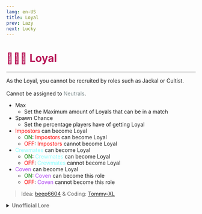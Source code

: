 ```yaml
---
lang: en-US
title: Loyal
prev: Lazy
next: Lucky
---
```


# <font color=#b71556>🧑‍🤝‍🧑 <b>Loyal</b></font> <Badge text="Helpful" type="tip" vertical="middle"/>
---

As the Loyal, you cannot be recruited by roles such as Jackal or Cultist.<br><br>
Cannot be assigned to <font color=#7f8c8d>Neutrals</font>.
* Max
  * Set the Maximum amount of Loyals that can be in a match
* Spawn Chance
  * Set the percentage players have of getting Loyal
* <font color=red>Impostors</font> can become Loyal
  * <font color=green>ON</font>: <font color=red>Impostors</font> can become Loyal
  * <font color=red>OFF</font>: <font color=red>Impostors</font> cannot become Loyal
* <font color=#8cffff>Crewmates</font> can become Loyal
  * <font color=green>ON</font>: <font color=#8cffff>Crewmates</font> can become Loyal
  * <font color=red>OFF</font>: <font color=#8cffff>Crewmates</font> cannot become Loyal
* <font color=#ac42f2>Coven</font> can become Loyal
  * <font color=green>ON</font>: <font color=#ac42f2>Coven</font> can become this role
  * <font color=red>OFF</font>: <font color=#ac42f2>Coven</font> cannot become this role

> Idea: [beep6604](#) & Coding: [Tommy-XL](https://github.com/Tommy-XL)

<details>
<summary><b><font color=gray>Unofficial Lore</font></b></summary>

Placeholder: This role is a ROLE OH EM GOSH
> Submitted by: Member
</details>